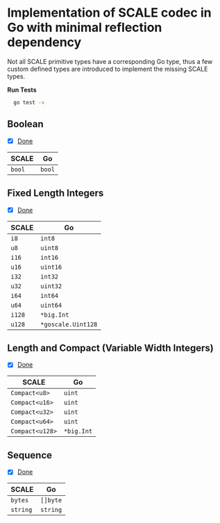 # Implementation of SCALE codec in Go with minimal reflection dependency

Not all SCALE primitive types have a corresponding Go type, thus a few custom defined types are introduced to implement the missing SCALE types.

**Run Tests**

```sh
  go test -v
```


## Boolean

* [x] [Done](https://github.com/LimeChain/goscale/blob/master/boolean.go)

| SCALE      | Go                        |
|------------|---------------------------|
| `bool`     | `bool`                    |


## Fixed Length Integers

* [x] [Done](https://github.com/LimeChain/goscale/blob/master/fixed_length.go)

| SCALE      | Go                        |
|------------|---------------------------|
| `i8`       | `int8`                    |
| `u8`       | `uint8`                   |
| `i16`      | `int16`                   |
| `u16`      | `uint16`                  |
| `i32`      | `int32`                   |
| `u32`      | `uint32`                  |
| `i64`      | `int64`                   |
| `u64`      | `uint64`                  |
| `i128`     | `*big.Int`                |
| `u128`     | `*goscale.Uint128`        |


## Length and Compact (Variable Width Integers)

* [x] [Done](https://github.com/LimeChain/goscale/blob/master/length_compact.go)

| SCALE           | Go         |
|-----------------|------------|
| `Compact<u8>`   | `uint`     |
| `Compact<u16>`  | `uint`     |
| `Compact<u32>`  | `uint`     |
| `Compact<u64>`  | `uint`     |
| `Compact<u128>` | `*big.Int` |


## Sequence

* [x] [Done](https://github.com/LimeChain/goscale/blob/master/sequence.go)

| SCALE      | Go                        |
|------------|---------------------------|
| `bytes`    | `[]byte`                  |
| `string`   | `string`                  |